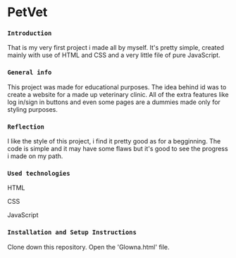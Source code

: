 # PetVet

### `Introduction`

That is my very first project i made all by myself. It's pretty simple, created mainly with use of HTML and CSS and a very little file of pure JavaScript.

### `General info`

This project was made for educational purposes. The idea behind id was to create a website for a made up veterinary clinic. All of the extra features like log in/sign in buttons and even some pages are a dummies made only for styling purposes. 


### `Reflection`

I like the style of this project, i find it pretty good as for a begginning. The code is simple and it may have some flaws but it's good to see the progress i made on my path. 

### `Used technologies`

HTML

CSS

JavaScript

### `Installation and Setup Instructions`

Clone down this repository. Open the 'Glowna.html' file. 
